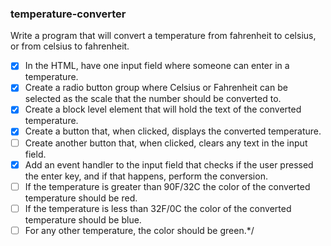### temperature-converter

Write a program that will convert a temperature from fahrenheit to celsius, or from celsius to fahrenheit.

- [x] In the HTML, have one input field where someone can enter in a temperature.
- [x] Create a radio button group where Celsius or Fahrenheit can be selected as the scale that the number should be converted to.
- [x] Create a block level element that will hold the text of the converted temperature.
- [x] Create a button that, when clicked, displays the converted temperature.
- [ ] Create another button that, when clicked, clears any text in the input field.
- [x] Add an event handler to the input field that checks if the user pressed the enter key, and if that happens, perform the conversion.
- [ ] If the temperature is greater than 90F/32C the color of the converted temperature should be red.
- [ ] If the temperature is less than 32F/0C the color of the converted temperature should be blue.
- [ ] For any other temperature, the color should be green.*/